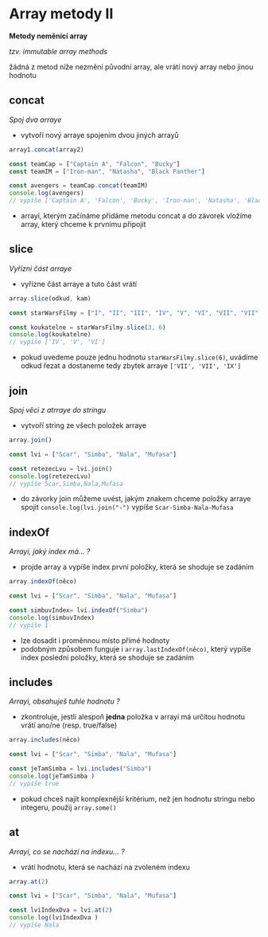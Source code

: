 # Array metody II

**Metody neměnící array**

*tzv. immutable array methods*

žádná z metod níže nezmění původní array, ale vrátí nový array nebo jinou hodnotu

## concat

*Spoj dva arraye*

- vytvoří nový arraye spojením dvou jiných arrayů

```jsx
array1.concat(array2)
```

```jsx
const teamCap = ["Captain A", "Falcon", "Bucky"]
const teamIM = ["Iron-man", "Natasha", "Black Panther"]

const avengers = teamCap.concat(teamIM)
console.log(avengers)
// vypíše ['Captain A', 'Falcon', 'Bucky', 'Iron-man', 'Natasha', 'Black Panther']
```

- arrayi, kterým začínáme přidáme metodu concat a do závorek vložíme array, který chceme k prvnímu připojit

## slice

*Vyřízni část arraye*

- vyřízne část arraye a tuto část vrátí

```jsx
array.slice(odkud, kam)
```

```jsx
const starWarsFilmy = ["I", "II", "III", "IV", "V", "VI", "VII", "VII", "IX"]

const koukatelne = starWarsFilmy.slice(3, 6)
console.log(koukatelne)
// vypíše ['IV', 'V', 'VI']
```

- pokud uvedeme pouze jednu hodnotu `starWarsFilmy.slice(6)`, uvádíme odkud řezat a dostaneme tedy zbytek arraye `['VII', 'VII', 'IX']`

## join

*Spoj věci z atrraye do stringu*

- vytvoří string ze všech položek arraye

```jsx
array.join()
```

```jsx
const lvi = ["Scar", "Simba", "Nala", "Mufasa"]

const retezecLvu = lvi.join()
console.log(retezecLvu)
// vypíše Scar,Simba,Nala,Mufasa
```

- do závorky join můžeme uvést, jakým znakem chceme položky arraye spojit `console.log(lvi.join("-")` vypíše `Scar-Simba-Nala-Mufasa`

## indexOf

*Arrayi, jaký index má… ?*

- projde array a vypíše index první položky, která se shoduje se zadáním

```jsx
array.indexOf(něco)
```

```jsx
const lvi = ["Scar", "Simba", "Nala", "Mufasa"]

const simbuvIndex= lvi.indexOf("Simba")
console.log(simbuvIndex)
// vypíše 1
```

- lze dosadit i proměnnou místo přímé hodnoty
- podobným způsobem funguje i `array.lastIndexOf(něco)`, který vypíše index poslední položky, která se shoduje se zadáním

## includes

*Arrayi, obsahuješ tuhle hodnotu ?*

- zkontroluje, jestli alespoň **jedna** položka v arrayi má určitou hodnotu vrátí ano/ne (resp. true/false)

```jsx
array.includes(něco)
```

```jsx
const lvi = ["Scar", "Simba", "Nala", "Mufasa"]

const jeTamSimba = lvi.includes("Simba")
console.log(jeTamSimba )
// vypíše true
```

- pokud chceš najít komplexnější kritérium, než jen hodnotu stringu nebo integeru, použij `array.some()`

## at

*Arrayi, co se nachází na indexu… ?*

- vrátí hodnotu, která se nachází na zvoleném indexu

```jsx
array.at(2)
```

```jsx
const lvi = ["Scar", "Simba", "Nala", "Mufasa"]

const lviIndexDva = lvi.at(2)
console.log(lviIndexDva )
// vypíše Nala
```